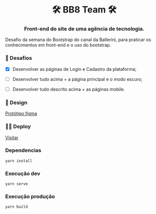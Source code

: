 <h1 align="center"> 🛠 BB8 Team 🛠</h1>

<h3 align="center">Front-end do site de uma agência de tecnologia.</h3>

<p> Desafio da semana do Bootstrap do canal da Ballerini, para praticar os conhecimentos em front-end e o uso do bootstrap.</p>


<h3> 🎯 Desafios</h3>

- [x]  Desenvolver as páginas de Login e Cadastro da plataforma;
- [ ]  Desenvolver tudo acima + a página principal e o modo escuro;
- [ ]  Desenvolver tudo descrito acima + as páginas mobile.


<h3> 🎨 Design</h3>

<a href="https://www.figma.com/file/87P2bmC0xNGOaRWqvMFeR3/BB8-Team-UI-Copy/duplicate ">Protótipo figma</a>

<h3> 👩‍💻 Deploy </h3>

<a href="https://bb8-team-one.vercel.app/#/">Visitar</a>


<h3> Dependencias </h3>

```
yarn install
```


<h3> Execução dev</h3>

```
yarn serve
```

<h3> Execução produção</h3>

```
yarn build
```

<!-- ### Lints and fixes files
```
yarn lint
``` -->

<!-- ### Customize configuration
See [Configuration Reference](https://cli.vuejs.org/config/). -->
